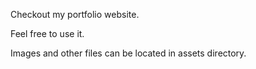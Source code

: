 Checkout my portfolio website.

Feel free to use it.

Images and other files can be located in assets directory.
